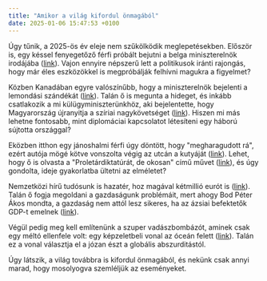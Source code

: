 ```yaml
---
title: "Amikor a világ kifordul önmagából"
date: 2025-01-06 15:47:53 +0100
---
```


Úgy tűnik, a 2025-ös év eleje nem szűkölködik meglepetésekben. Először is, egy késsel fenyegetőző férfi próbált bejutni a belga miniszterelnök irodájába (<a href="https://telex.hu/kulfold/2025/01/06/kes-fenyegetozes-belgium-miniszterelnok-iroda">link</a>). Vajon ennyire népszerű lett a politikusok iránti rajongás, hogy már éles eszközökkel is megpróbálják felhívni magukra a figyelmet?

Közben Kanadában egyre valószínűbb, hogy a miniszterelnök bejelenti a lemondási szándékát (<a href="https://telex.hu/kulfold/2025/01/06/justin-trudeau-kanadai-miniszterelnok-lemondas-liberalis-part-1">link</a>). Talán ő is megunta a hideget, és inkább csatlakozik a mi külügyminiszterünkhöz, aki bejelentette, hogy Magyarország újranyitja a szíriai nagykövetséget (<a href="https://telex.hu/kulfold/2025/01/06/sziriai-magyar-nagykovetseg-damaszkusz-szijjarto-peter-kulugyminiszterium">link</a>). Hiszen mi más lehetne fontosabb, mint diplomáciai kapcsolatot létesíteni egy háború sújtotta országgal?

Eközben itthon egy jánoshalmi férfi úgy döntött, hogy "megharagudott rá", ezért autója mögé kötve vonszolta végig az utcán a kutyáját (<a href="https://telex.hu/belfold/2025/01/06/allatkinzas-kutya-auto-janoshalma">link</a>). Lehet, hogy ő is olvasta a "Proletárdiktatúrát, de okosan" című művet (<a href="https://telex.hu/belfold/2025/01/05/papp-istvan-magyar-kommunistak-1918-1989-kommunizmus-mszmp-kadar-janos-konyv">link</a>), és úgy gondolta, ideje gyakorlatba ültetni az elméletet?

Nemzetközi hírű tudósunk is hazatér, hoz magával kétmillió eurót is (<a href="https://telex.hu/techtud/2025/01/06/endrodi-gergely-interju-elte-elmeleti-fizika-erc-rgh-racsterelmelet">link</a>). Talán ő fogja megoldani a gazdaságunk problémáit, mert ahogy Bod Péter Ákos mondta, a gazdaság nem attól lesz sikeres, ha az ázsiai befektetők GDP-t emelnek (<a href="https://telex.hu/gazdasag/2025/01/06/bod-peter-akos-mukodotoke-bmw-catl-byd-azsiai-befektetok-gdp">link</a>).

Végül pedig meg kell említenünk a szuper vadászbombázót, aminek csak egy méltó ellenfele volt: egy képzeletbeli vonal az óceán felett (<a href="https://telex.hu/eszkombajn/2025/01/06/lockheed-martin-f22-raptor-vadaszbombazo-atrepules-problema-datumvalaszto-vonal">link</a>). Talán ez a vonal választja el a józan észt a globális abszurditástól.

Úgy látszik, a világ továbbra is kifordul önmagából, és nekünk csak annyi marad, hogy mosolyogva szemléljük az eseményeket.